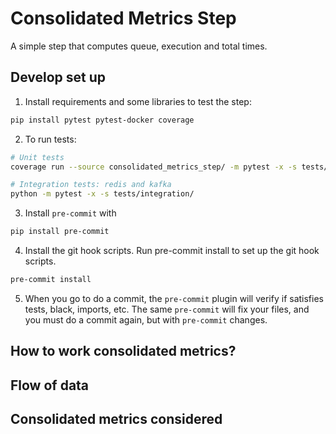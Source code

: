 # Consolidated Metrics Step

A simple step that computes queue, execution and total times.

## Develop set up
1. Install requirements and some libraries to test the step:
```bash
pip install pytest pytest-docker coverage
```
2. To run tests:
```bash
# Unit tests
coverage run --source consolidated_metrics_step/ -m pytest -x -s tests/unit/

# Integration tests: redis and kafka
python -m pytest -x -s tests/integration/
```

3. Install `pre-commit` with
```bash
pip install pre-commit
```

4. Install the git hook scripts. Run pre-commit install to set up the git hook scripts.
```bash
pre-commit install
```

5. When you go to do a commit, the `pre-commit` plugin will verify if satisfies tests, black, imports, etc. The same `pre-commit` will fix your files, and you must do a commit again, but with `pre-commit` changes.

## How to work consolidated metrics?

## Flow of data

## Consolidated metrics considered
